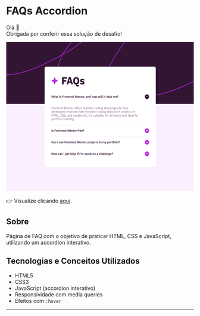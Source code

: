 # FAQs Accordion

Olá 👋  
Obrigada por conferir essa solução de desafio!

<img src="faq-preview.png" alt="preview-desafio" height="400" />

👉 Visualize clicando [aqui](https://roberta-silva.github.io/frontend-mentor-desafios/faq-accordion/).

## Sobre

Página de FAQ com o objetivo de praticar HTML, CSS e JavaScript, utilizando um accordion interativo.

## Tecnologias e Conceitos Utilizados

- HTML5
- CSS3
- JavaScript (accordion interativo)
- Responsividade com media queries
- Efeitos com `:hover`

---

